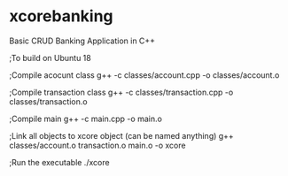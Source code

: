 # xcorebanking
Basic CRUD Banking Application in C++

;To build on Ubuntu 18

;Compile acocunt class
g++ -c classes/account.cpp -o classes/account.o

;Compile transaction class
g++ -c classes/transaction.cpp -o classes/transaction.o

;Compile main
g++ -c main.cpp -o main.o

;Link all objects to xcore object (can be named anything)
g++ classes/account.o transaction.o main.o -o xcore

;Run the executable 
./xcore
